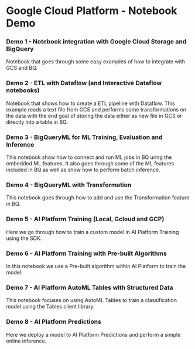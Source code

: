 # Google Cloud Platform - Notebook Demo

### Demo 1 - Notebook integration with Google Cloud Storage and BigQuery
Notebook that goes through some easy examples of how to integrate with GCS and BQ.

### Demo 2 - ETL with Dataflow (and Interactive Dataflow notebooks)
Notebook that shows how to create a ETL pipeline with Dataflow. This example reads a text file from GCS and performs some transformations on the data with the end goal of storing the data either as new file in GCS or directly into a table in BQ. 

### Demo 3 - BigQueryML for ML Training, Evaluation and Inference
This notebook show how to connect and run ML jobs in BQ uring the embedded ML features. It also goes through some of the ML features included in BQ as well as show how to perform batch inference. 

### Demo 4 - BigQueryML with Transformation
This notebook goes through how to add and use the Transformation feature in BQ.

### Demo 5 - AI Platform Training (Local, Gcloud and GCP)
Here we go through how to train a custom model in AI Platform Training using the SDK. 

### Demo 6 - AI Platform Training with Pre-built Algorithms
In this notebook we use a Pre-built algorithm within AI Platform to train the model. 

### Demo 7 - AI Platform AutoML Tables with Structured Data
This notebook focuses on using AutoML Tables to train a classification model using the Tables client library. 

### Demo 8 - AI Platform Predictions
Here we deploy a model to AI Platform Predictions and perform a simple online inference. 